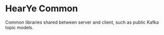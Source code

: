 # HearYe Common

Common libraries shared between server and client, such as 
public Kafka topic models.
